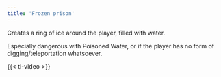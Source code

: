 ```yaml
---
title: 'Frozen prison'
---
```


Creates a ring of ice around the player, filled with water.

Especially dangerous with Poisoned Water, or if the player has no form of digging/teleportation whatsoever.

{{< ti-video >}}
